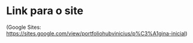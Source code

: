 # Link para o site

(Google Sites: https://sites.google.com/view/portfoliohubvinicius/p%C3%A1gina-inicial)
